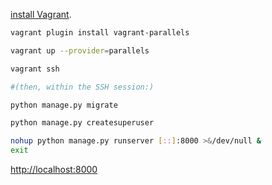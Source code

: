 [install Vagrant](http://www.vagrantup.com/downloads.html). 

```bash
vagrant plugin install vagrant-parallels
```

```bash
vagrant up --provider=parallels
```


```bash
vagrant ssh

#(then, within the SSH session:)

python manage.py migrate

python manage.py createsuperuser

nohup python manage.py runserver [::]:8000 >&/dev/null &
exit
```

[http://localhost:8000](http://localhost:8000)